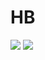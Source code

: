# HB
<img id="done-img" crossorigin="anonymous" src="https://i.imgflip.com/5zs6qg.gif" style="display:inline;">


<img id="done-img" crossorigin="anonymous" src="https://i.imgflip.com/5zs6zc.gif" style="display:inline;">

